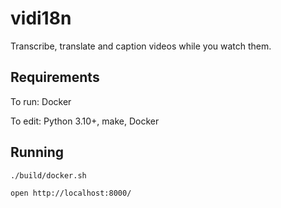 # vidi18n

Transcribe, translate and caption videos while you watch them.

## Requirements

To run: Docker

To edit: Python 3.10+, make, Docker

## Running

```bash
./build/docker.sh

open http://localhost:8000/
```
